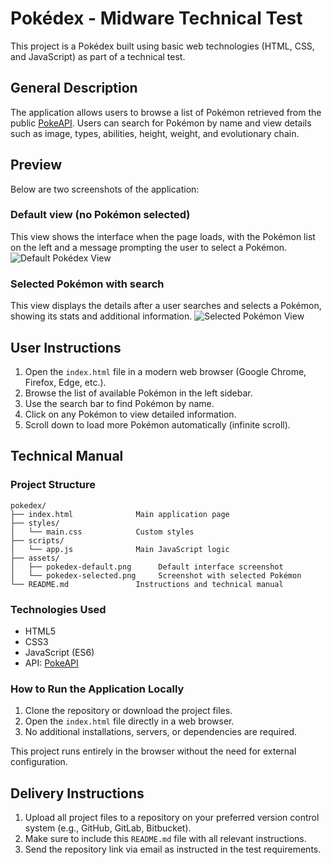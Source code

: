 
# Pokédex - Midware Technical Test

This project is a Pokédex built using basic web technologies (HTML, CSS, and JavaScript) as part of a technical test.

## General Description

The application allows users to browse a list of Pokémon retrieved from the public [PokeAPI](https://pokeapi.co/).
Users can search for Pokémon by name and view details such as image, types, abilities, height, weight, and evolutionary chain.

## Preview

Below are two screenshots of the application:

### Default view (no Pokémon selected)
This view shows the interface when the page loads, with the Pokémon list on the left and a message prompting the user to select a Pokémon.
![Default Pokédex View](./assets/pokedex-default.png)

### Selected Pokémon with search
This view displays the details after a user searches and selects a Pokémon, showing its stats and additional information.
![Selected Pokémon View](./assets/pokedex-selected.png)

## User Instructions

1. Open the `index.html` file in a modern web browser (Google Chrome, Firefox, Edge, etc.).
2. Browse the list of available Pokémon in the left sidebar.
3. Use the search bar to find Pokémon by name.
4. Click on any Pokémon to view detailed information.
5. Scroll down to load more Pokémon automatically (infinite scroll).

## Technical Manual

### Project Structure

```
pokedex/
├── index.html              Main application page
├── styles/
│   └── main.css            Custom styles
├── scripts/
│   └── app.js              Main JavaScript logic
├── assets/
│   ├── pokedex-default.png      Default interface screenshot
│   └── pokedex-selected.png     Screenshot with selected Pokémon
└── README.md               Instructions and technical manual
```

### Technologies Used

- HTML5
- CSS3
- JavaScript (ES6)
- API: [PokeAPI](https://pokeapi.co/)

### How to Run the Application Locally

1. Clone the repository or download the project files.
2. Open the `index.html` file directly in a web browser.
3. No additional installations, servers, or dependencies are required.

This project runs entirely in the browser without the need for external configuration.

## Delivery Instructions

1. Upload all project files to a repository on your preferred version control system (e.g., GitHub, GitLab, Bitbucket).
2. Make sure to include this `README.md` file with all relevant instructions.
3. Send the repository link via email as instructed in the test requirements.
